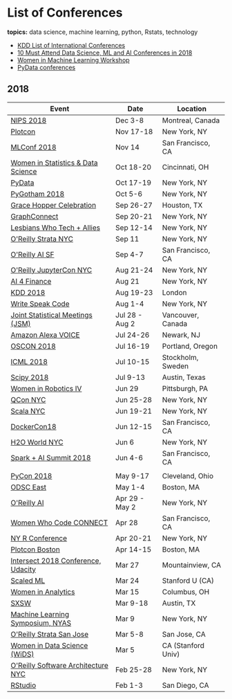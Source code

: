 # List of Conferences
**topics:**  data science, machine learning, python, Rstats, technology   

* [KDD List of International Conferences](https://www.kdnuggets.com/meetings/)
* [10 Must Attend Data Science, ML and AI Conferences in 2018](https://techburst.io/10-must-attend-data-science-ml-and-ai-conferences-in-2018-6436e1fc9eeb)
* [Women in Machine Learning Workshop](http://wimlworkshop.org/events/)
* [PyData conferences](https://pydata.org/events.html)

## 2018 

| Event    | Date  | Location | 
|----|----|----|
| [NIPS 2018](https://nips.cc/Conferences/2018) | Dec 3-8 | Montreal, Canada |
| [Plotcon](https://plotcon.plot.ly/tickets/) | Nov 17-18 | New York, NY |
| [MLConf 2018](https://mlconf.com/events/mlconf-sf-2018/) | Nov 14 | San Francisco, CA |
| [Women in Statistics & Data Science](http://ww2.amstat.org/meetings/wsds/2018/) | Oct 18-20 | Cincinnati, OH |
| [PyData](https://pydata.org/events.html) | Oct 17-19 | New York, NY |
| [PyGotham 2018](2018/2018_10_05_pygotham.md) | Oct 5-6 | New York, NY |
| [Grace Hopper Celebration](https://ghc.anitab.org/2018-attend/location/) | Sep 26-27 | Houston, TX |
| [GraphConnect](https://graphconnect.com) | Sep 20-21 | New York, NY |
| [Lesbians Who Tech + Allies](https://lesbianswhotech.org/newyork2018/) | Sep 12-14 | New York, NY |
| [O'Reilly Strata NYC](https://conferences.oreilly.com/strata/strata-ny) | Sep 11 | New York, NY |
| [O'Reilly AI SF](https://conferences.oreilly.com/artificial-intelligence/ai-ca) | Sep 4-7 | San Francisco, CA |
| [O'Reilly JupyterCon NYC](https://conferences.oreilly.com/jupyter/jup-ny) | Aug 21-24 | New York, NY |
| [AI 4 Finance](https://ai4.io/finance/) | Aug 21 | New York, NY |
| [KDD 2018](http://www.kdd.org/kdd2018/) | Aug 19-23 | London |
| [Write Speak Code](2018/2018_08_01_wsc.md) | Aug 1-4 | New York, NY |
| [Joint Statistical Meetings (JSM)](http://ww2.amstat.org/meetings/jsm/2018/) | Jul 28 - Aug 2 | Vancouver, Canada |
| [Amazon Alexa VOICE](2018/2018_07_24_amazon_alexa_voice.md) | Jul 24-26 | Newark, NJ |
| [OSCON 2018](2018/2018_07_16_oscon.md) | Jul 16-19 | Portland, Oregon |
| [ICML 2018](https://2017.icml.cc/Conferences/2018) | Jul 10-15 | Stockholm, Sweden |
| [Scipy 2018](2018/2018_07_09.scipy.md) | Jul 9-13 | Austin, Texas | 
| [Women in Robotics IV](https://sites.google.com/view/rss2018women/home) | Jun 29 | Pittsburgh, PA |
| [QCon NYC](2018/2018_06_25_qcon.md) | Jun 25-28 | New York, NY |
| [Scala NYC](http://na.scaladays.org/) | Jun 19-21 | New York, NY | 
| [DockerCon18](https://2018.dockercon.com/) | Jun 12-15 | San Francisco, CA |
| [H2O World NYC](2018/2018_06_07_h2o_nyc.md) | Jun 6 | New York, NY |
| [Spark + AI Summit 2018](https://databricks.com/sparkaisummit/north-america) | Jun 4-6 | San Francisco, CA |
|  |  |  |
| [PyCon 2018](2018/2018_05_09_pycon_ohio.md) | May 9-17 | Cleveland, Ohio |
| [ODSC East](2018/2018_05_01_odsc_east.md) | May 1-4 | Boston, MA |
| [O'Reilly AI](2018/2018_04_09_oreilly_ai_nyc.md) | Apr 29 - May 2 | New York, NY |
| [Women Who Code CONNECT](https://connect2018.womenwhocode.com) | Apr 28 | San Francisco, CA |
| [NY R Conference](2018/2018_04_20_ny_r_conf.md) | Apr 20-21 | New York, NY |
| [Plotcon Boston](2018/2018_04_15_plotly_boston.md) | Apr 14-15 | Boston, MA |
| [Intersect 2018 Conference, Udacity](https://www.udacity.com/intersect) | Mar 27 | Mountainview, CA |
| [Scaled ML](http://scaledml.org) | Mar 24 | Stanford U (CA) |
| [Women in Analytics](https://connect2018.womenwhocode.com) | Mar 15 |  Columbus, OH |
| [SXSW](https://www.sxsw.com/news/2017/sxsw-2018-dates/) | Mar 9-18 | Austin, TX |
| [Machine Learning Symposium, NYAS](2018/2018_03_09_ml_symposium.md) | Mar 9 | New York, NY |
| [O'Reilly Strata San Jose](2018_03_04_strata_san_jose_ca.md) | Mar 5-8 | San Jose, CA |
| [Women in Data Science (WiDS)](http://www.widsconference.org/about1.html) | Mar 5 | CA (Stanford Univ)  |
| [O'Reilly Software Architecture NYC](https://conferences.oreilly.com/software-architecture/sa-ny) | Feb 25-28 | New York, NY |
| [RStudio](https://www.rstudio.com/conference/) | Feb 1-3 | San Diego, CA |




